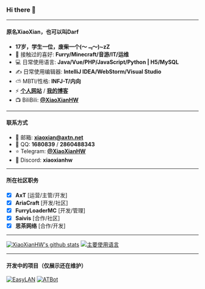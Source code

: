 ### Hi there 👋

---

#### 原名XiaoXian，也可以叫Darf
- **17岁，学生一位，废柴一个(～﹃～)~zZ**
- 🍕 接触过的喜好: **Furry/Minecraft/音游/IT/运维**
- 💻 日常使用语言: **Java/Vue/PHP/JavaScript/Python | H5/MySQL**
- ✍️ 日常使用编辑器: **IntelliJ IDEA/WebStorm/Visual Studio**
- ⛅ MBTI/性格: **INFJ-T/内向**
- ⚡ <a href="https://xiaoxian.org" target="_blank">**个人网站**</a> / <a href="https://by.xiaoxian.org" target="_blank">**我的博客**</a>
- 📺 BiliBili: <a href="https://space.bilibili.com/414947108" target="_blank">**@XiaoXianHW**</a>

---

#### 联系方式
- 📧 邮箱: **xiaoxian@axtn.net**
- 🐧 QQ: **1680839** / **2860488343**
- ⭐ Telegram: <a href="https://t.me/XiaoXianHW" target="_blank">**@XiaoXianHW**</a>
- 🧊 Discord: **xiaoxianhw**

---

#### 所在社区职务
- [x] **AxT** [运营/主管/开发]
- [x] **AriaCraft** [开发/社区]
- [x] **FurryLoaderMC** [开发/管理]
- [x] **Saivis** [合作/社区]
- [x] **思茶网络** [合作/开发]

---

[![XiaoXianHW's github stats](https://github-readme-stats-git-masterorgs-github-readme-stats-team.vercel.app/api?username=xiaoxianhw&include_orgs=true&hide_title=false&hide_border=true&show_icons=true&include_all_commits=true&bg_color=000000&theme=github_dark&locale=cn)](https://github-readme-stats-git-masterorgs-github-readme-stats-team.vercel.app/api?username=xiaoxianhw&include_orgs=true&hide_title=false&hide_border=true&show_icons=true&include_all_commits=true&bg_color=000000&theme=github_dark&locale=cn)
[![主要使用语言](https://github-readme-stats.vercel.app/api/top-langs/?username=xiaoxianhw&hide_title=false&hide=c&hide_border=true&layout=compact&bg_color=000000&theme=github_dark&locale=cn)](https://github-readme-stats.vercel.app/api/top-langs/?username=xiaoxianhw&hide_title=false&hide=c&hide_border=true&layout=compact&bg_color=000000&theme=github_dark&locale=cn)

---

#### 开发中的项目（仅展示还在维护）
[![EasyLAN](https://github-readme-stats.vercel.app/api/pin/?username=xiaoxianhw&repo=easylan)](https://github.com/XiaoXianHW/EasyLAN)
[![ATBot](https://github-readme-stats.vercel.app/api/pin/?username=axt-team&repo=atbot)](https://github.com/AxT-Team/ATBot)
